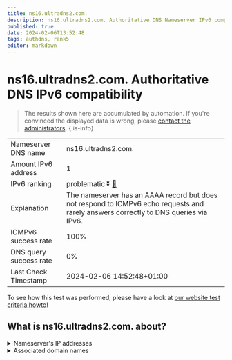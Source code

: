 ```yaml
---
title: ns16.ultradns2.com.
description: ns16.ultradns2.com. Authoritative DNS Nameserver IPv6 compatibility
published: true
date: 2024-02-06T13:52:48
tags: authdns, rank5
editor: markdown
---
```


# ns16.ultradns2.com. Authoritative DNS IPv6 compatibility

> The results shown here are accumulated by automation. If you're convinced the displayed data is wrong, please [contact the administrators](/howto/chat). 
{.is-info}




|   |   |
| - | - |
| Nameserver DNS name | ns16.ultradns2.com.
| Amount IPv6 address | 1
| IPv6 ranking | problematic :arrow_double_down: [🔗](/howto/ranking) |
| Explanation | The nameserver has an AAAA record but does not respond to ICMPv6 echo requests and rarely answers correctly to DNS queries via IPv6. |
| ICMPv6 success rate | 100%|
| DNS query success rate | 0% |
| Last Check Timestamp | 2024-02-06 14:52:48+01:00 |

To see how this test was performed, please have a look at [our website test criteria howto](/howto/testcriteria/authdns)!


## What is ns16.ultradns2.com. about?




<details>
<summary>Nameserver's IP addresses</summary>

2610:a1:3110::53

</details>



<details>
<summary>Associated domain names</summary>

www.sonycrackle.com

</details>
